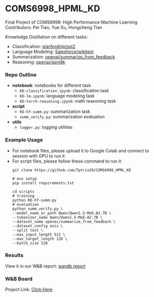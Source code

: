 # COMS6998_HPML_KD
Final Project of COMS6998: High Performance Machine Learning
Contributors: Pei Tian, Yue Xu, Hongcheng Tian

Knowledge Distillation on different tasks: 

- Classification: [stanfordnlp/sst2](https://huggingface.co/datasets/stanfordnlp/sst2)
- Language Modeling: [Salesforce/wikitext](https://huggingface.co/datasets/Salesforce/wikitext)
- Summarization: [openai/summarize_from_feedback](https://huggingface.co/datasets/openai/summarize_from_feedback)
- Reasoning: [openai/gsm8k](https://huggingface.co/datasets/openai/gsm8k)


### Repo Outline

- **notebook**: notebooks for different task
  - `KD-classification.ipynb`: classification task
  - `KD-lm.ipynb`: language modeling task
  - `KD-torch-reasoning.ipynb`: math reasoning task
- **script**
  - `KD-hf-summ.py`: summarization task
  - `summ_verify.py`: summarization evaluation
- **utils**
  - `logger.py`: logging utilities
 
### Example Usage
- For notebook files, please upload it to Google Colab and connect to session with GPU to run it
- For script files, please follow these command to run it:
  ```shell
  git clone https://github.com/Tptrix29/COMS6998_HPML_KD

  # env setup
  pip install requirements.txt

  cd scripts
  # training
  python KD-hf-summ.py
  # evaluation
  python summ_verify.py \
  --model_name_or_path Qwen/Qwen1.5-MoE-A2.7B \
  --tokenizer_name Qwen/Qwen1.5-MoE-A2.7B \
  --dataset_name openai/summarize_from_feedback \
  --dataset_config axis \
  --split test \
  --max_input_length 512 \
  --max_target_length 128 \
  --batch_size 128
  ```

### Results
View it in our W&B report: [wandb report](https://wandb.ai/tptrix29/KD-COMS6998/reports/KD-on-Summarization--VmlldzoxMjYyMDI2NQ)

### W&B Board
Project Link: [Click Here](https://wandb.ai/tptrix29/KD-COMS6998)
